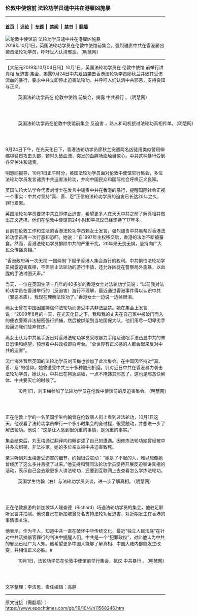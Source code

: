 ### 伦敦中使馆前 法轮功学员谴中共在港雇凶施暴

---

#### [首页](../../../..?n11568246) &nbsp;|&nbsp; [评论](../../../../../epoch-comment?n11568246) &nbsp;|&nbsp; [专题](../../../../../epoch-special?n11568246) &nbsp;|&nbsp; [禁闻](../../../../../epoch-news?n11568246) &nbsp;|&nbsp; [禁书](../../../../../books?n11568246) &nbsp;|&nbsp; [翻墙](https://github.com/gfw-breaker/nogfw/blob/master/README.md?n11568246)


<div><img alt="伦敦中使馆前 法轮功学员谴中共在港雇凶施暴" class="attachment-djy_600_400 size-djy_600_400 wp-post-image" src="https://i.epochtimes.com/assets/uploads/2019/10/2019-10-3-london-condemn-hk-violence_02-600x400.jpg"/>
<div class="caption">
 2019年10月1日，英国法轮功学员在伦敦中使馆前集会，强烈谴责中共在香港雇凶袭击法轮功学员，呼吁世人认清邪恶。（明慧网）
</div></div><hr/><div class="post_content" id="artbody" itemprop="articleBody">
 <!-- article content begin -->
 <p>
  【大纪元2019年10月04日讯】10月1日，英国法轮功学员在
  <ok href="https://www.epochtimes.com/gb/tag/%E4%BC%A6%E6%95%A6%E4%B8%AD%E4%BD%BF%E9%A6%86.html">
   伦敦中使馆
  </ok>
  前举行讲真相
  <ok href="https://www.epochtimes.com/gb/tag/%E5%8F%8D%E8%BF%AB%E5%AE%B3.html">
   反迫害
  </ok>
  集会，揭露9月24日中共雇凶袭击香港法轮功学员廖秋兰并致其受伤流血的暴行，要求中共立即停止迫害法轮功，并呼吁人们认清中共邪恶，支持良知与正义。
 </p>
 <figure aria-describedby="caption-attachment-11568279" class="wp-caption aligncenter" id="attachment_11568279" style="width: 600px">
  <ok href="https://i.epochtimes.com/assets/uploads/2019/10/2019-10-3-london-condemn-hk-violence_01.jpg" target="_blank">
   <img alt="" class="size-large wp-image-11568279" src="https://i.epochtimes.com/assets/uploads/2019/10/2019-10-3-london-condemn-hk-violence_01-600x391.jpg"/>
  </ok>
  <br/><figcaption class="wp-caption-text" id="caption-attachment-11568279">
   英国法轮功学员在
   <ok href="https://www.epochtimes.com/gb/tag/%E4%BC%A6%E6%95%A6%E4%B8%AD%E4%BD%BF%E9%A6%86.html">
    伦敦中使馆
   </ok>
   前集会，揭露
   <ok href="https://www.epochtimes.com/gb/tag/%E4%B8%AD%E5%85%B1%E6%9A%B4%E8%A1%8C.html">
    中共暴行
   </ok>
   。（明慧网）
  </figcaption><br/>
 </figure><br/>
 <figure aria-describedby="caption-attachment-11568285" class="wp-caption aligncenter" id="attachment_11568285" style="width: 600px">
  <ok href="https://i.epochtimes.com/assets/uploads/2019/10/2019-10-3-london-condemn-hk-violence_03.jpg" target="_blank">
   <img alt="" class="size-large wp-image-11568285" src="https://i.epochtimes.com/assets/uploads/2019/10/2019-10-3-london-condemn-hk-violence_03-600x450.jpg"/>
  </ok>
  <br/><figcaption class="wp-caption-text" id="caption-attachment-11568285">
   英国法轮功学员在伦敦中使馆前集会
   <ok href="https://www.epochtimes.com/gb/tag/%E5%8F%8D%E8%BF%AB%E5%AE%B3.html">
    反迫害
   </ok>
   ，路人和司机接过法轮功真相传单。（明慧网）
  </figcaption><br/>
 </figure><br/>
 <p>
  9月24日下午，在光天化日下，香港法轮功学员廖秋兰突遭两名凶徒用类似警用伸缩棍猛烈攻击头部，顿时头破血流，突发的血腥场面触目惊心。中共这种暴行受到各界关注和谴责。
 </p>
 <p>
  明慧网报导，10月1日正午时分，英国法轮功学员面对伦敦中使馆举行集会，多位法轮功学员发言谴责中共迫害法轮功，并向中国民众和国际社会呼唤正义良知。
 </p>
 <p>
  英国法轮大法学会代表刘博士在发言中谴责中共在香港的暴行，提醒国际社会正视一个事实：中共对坚持“真、善、忍”正信的法轮功学员的迫害已长达20年之久，罪行累累。
 </p>
 <p>
  英国法轮功学员要求中共立即停止迫害，希望更多人在天灭中共之前了解真相并做出正义选择。他们在伦敦中使馆前24小时和平抗议已经坚持了17年多。
 </p>
 <p>
  目前在伦敦工作和生活的香港法轮功学员赖女士发言，强烈谴责中共黑帮对香港法轮功学员再一次行恶和恐吓。她说：“自1997年主权移交后，香港的法治不断被蚕食。然而，香港法轮功学员排除中共的严重干扰，20年来无畏无惧，坚持向广大民众传播真相。”
 </p>
 <p>
  “香港政府再一次无视‘一国两制’下赋予香港人集会游行的权利。中共惧怕法轮功学员揭露迫害真相，不但禁止法轮功的游行申请，还允许凶徒在警察局外施暴，以血腥的手法试图灭声。”
 </p>
 <p>
  当天，一位在英国生活十几年的40多岁的香港女士对法轮功学员说：“以前我对法轮功学员在香港举行的（反迫害）游行不理解，最近通过香港事件得以认识中共（邪恶本质），我现在理解法轮功了。”香港女士一边说一边掉眼泪。
 </p>
 <p>
  燕女士曾在中国因坚持信仰法轮功而遭受中共非法监禁。她在集会上发言说：“2009年6月的一天，在光天化日之下，我和我的丈夫在自己家中被破门而入的便衣警察非法秘密强行抓捕，然后被绑架到当地国保大队，他们用尽一切卑劣手段逼迫我们放弃修炼。”
 </p>
 <p>
  燕女士认为中共黑手近日对香港法轮功学员采取暴力手段及流氓手法凸显中共的末日恐惧和绝望，预示着中共政权即将垮台。“全世界有正义感的人都会起来反对中共的迫害”。
 </p>
 <p>
  流亡海外暂居英国的法轮功学员刘玉梅也参加了此次集会。在中国因坚持对“真、善、忍”的信仰，她曾遭受中共三十多种酷刑折磨。针对近日中共在香港暴力袭击法轮功学员，她认为，中共已在狗急跳墙，一点不掩饰其邪恶了，这也是邪恶快解体、中共要灭亡的时候了。
 </p>
 <figure aria-describedby="caption-attachment-11568316" class="wp-caption aligncenter" id="attachment_11568316" style="width: 600px">
  <ok href="https://i.epochtimes.com/assets/uploads/2019/10/2019-10-3-london-condemn-hk-violence_04-1.jpg" target="_blank">
   <img alt="" class="size-large wp-image-11568316" src="https://i.epochtimes.com/assets/uploads/2019/10/2019-10-3-london-condemn-hk-violence_04-1-600x450.jpg"/>
  </ok>
  <br/><figcaption class="wp-caption-text" id="caption-attachment-11568316">
   10月1日，刘玉梅参加了法轮功学员在伦敦中使馆前的反迫害集会。（明慧网）
  </figcaption><br/>
 </figure><br/>
 <p>
  正在伦敦上学的一名英国学生约翰曾在伦敦唐人街上看到过法轮功，10月1日这天，他观看了法轮功学员举行一个多小时集会的全过程，很受触动，并想进一步了解法轮功。他说：“这是让人感到很沉重的事情，是沉重的事实。”
 </p>
 <p>
  集会结束后，刘玉梅通过翻译向约翰讲述了自己的遭遇。因修炼法轮功她曾经被中共多次绑架、非法抄家，她的多位亲友被中共迫害致死。
 </p>
 <p>
  亲耳听到刘玉梅遭受迫害的细节，约翰很受震动：“她是了不起的人，难以想像她曾经历了这么多并且挺了过来。”他支持和赞同法轮功学员坚持开展反迫害讲真相的活动，表示自己会去跟更多人讲法轮功，还要到互联网上去查看怎么学炼法轮功。
 </p>
 <figure aria-describedby="caption-attachment-11568321" class="wp-caption aligncenter" id="attachment_11568321" style="width: 450px">
  <ok href="https://i.epochtimes.com/assets/uploads/2019/10/2019-10-3-london-condemn-hk-violence_05.jpg" target="_blank">
   <img alt="" class="wp-image-11568321 size-medium" src="https://i.epochtimes.com/assets/uploads/2019/10/2019-10-3-london-condemn-hk-violence_05-450x594.jpg"/>
  </ok>
  <br/><figcaption class="wp-caption-text" id="caption-attachment-11568321">
   英国学生约翰（右）与法轮功学员交谈，进一步了解真相。（明慧网）
  </figcaption><br/>
 </figure><br/>
 <p>
  正在伦敦旅游的新加坡华人理查德（Richard）巧遇法轮功学员的集会，他驻足聆听发言并拍照。他说自己在新加坡曾签名支持法轮功反迫害，对近期发生在香港的事情很关注。
 </p>
 <p>
  他表示，作为华人，知道中共一直在破坏中华传统文化，最近“独立人民法庭”在针对中共活摘器官罪行的判决中提醒人们，中共是一个“犯罪政权”，对此他认为中共的邪恶已经广为人知。他希望更多中国人能够了解真相、中国大陆内部能发生改变，并相信正义必胜。#
 </p>
 <figure aria-describedby="caption-attachment-11568327" class="wp-caption aligncenter" id="attachment_11568327" style="width: 600px">
  <ok href="https://i.epochtimes.com/assets/uploads/2019/10/2019-10-3-london-condemn-hk-violence_06.jpg" target="_blank">
   <img alt="" class="size-large wp-image-11568327" src="https://i.epochtimes.com/assets/uploads/2019/10/2019-10-3-london-condemn-hk-violence_06-600x396.jpg"/>
  </ok>
  <br/><figcaption class="wp-caption-text" id="caption-attachment-11568327">
   10月1日，法轮功学员在伦敦中使馆前举行集会，抗议
   <ok href="https://www.epochtimes.com/gb/tag/%E4%B8%AD%E5%85%B1%E6%9A%B4%E8%A1%8C.html">
    中共暴行
   </ok>
   。（明慧网）
  </figcaption><br/>
 </figure><br/>
 <p>
  文字整理：李洁思，责任编辑：高静
 </p>
 <!-- article content end -->
 <div id="below_article_ad">
 </div>
</div>


---

原文链接（需翻墙）：https://www.epochtimes.com/gb/19/10/4/n11568246.htm